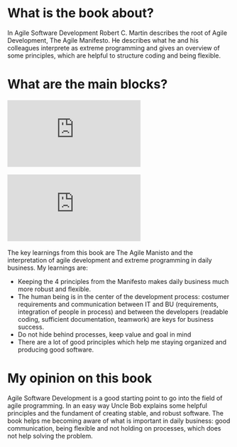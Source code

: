# What is the book about?
In Agile Software Development Robert C. Martin describes the root of Agile Development, The Agile Manifesto. He describes what he and his colleagues interprete as extreme programming 
and gives an overview of some principles, which are helpful to structure coding and being flexible.

# What are the main blocks?
![The Agile Manifesto](https://github.com/MaddinJay/Coaching/blob/main/Practioner%20Level/One%20Pager%20Project/Images/Chapter%201%20-%20Agile%20Development.pdf)

![Extreme Programming](https://github.com/MaddinJay/Coaching/blob/main/Practioner%20Level/One%20Pager%20Project/Images/Chapter%201%20-%20Agile%20Development.pdf)

The key learnings from this book are The Agile Manisto and the interpretation of agile development and extreme programming in daily business. My learnings are:
- Keeping the 4 principles from the Manifesto makes daily business much more robust and flexible.
- The human being is in the center of the development process: costumer requirements and communication between IT and BU (requirements, integration of people in process) and
between the developers (readable coding, sufficient documentation, teamwork) are keys for business success.
- Do not hide behind processes, keep value and goal in mind
- There are a lot of good principles which help me staying organized and producing good software.

# My opinion on this book
Agile Software Development is a good starting point to go into the field of agile programming. In an easy way Uncle Bob explains some helpful principles and the fundament of
creating stable, and robust software. The book helps me becoming aware of what is important in daily business: good communication, being flexible and not holding on processes, which 
does not help solving the problem.
